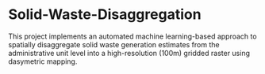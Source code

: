 #  Solid-Waste-Disaggregation
 This project implements an automated machine learning-based approach to spatially disaggregate solid waste generation estimates from the administrative unit level into a high-resolution (100m) gridded raster using dasymetric mapping.
